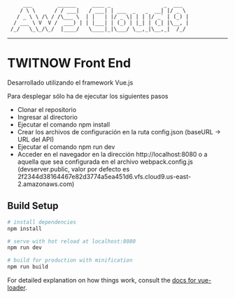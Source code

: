          ___        ______     ____ _                 _  ___  
        / \ \      / / ___|   / ___| | ___  _   _  __| |/ _ \ 
       / _ \ \ /\ / /\___ \  | |   | |/ _ \| | | |/ _` | (_) |
      / ___ \ V  V /  ___) | | |___| | (_) | |_| | (_| |\__, |
     /_/   \_\_/\_/  |____/   \____|_|\___/ \__,_|\__,_|  /_/ 
 ----------------------------------------------------------------- 

# TWITNOW Front End
Desarrollado utilizando el framework Vue.js

Para desplegar sólo ha de ejecutar los siguientes pasos

  - Clonar el repositorio
  - Ingresar al directorio
  - Ejecutar el comando npm install
  - Crear los archivos de configuración en la ruta config.json (baseURL -> URL del API)
  - Ejecutar el comando npm run dev
  - Acceder en el navegador en la dirección http://localhost:8080 o a aquella que sea configurada en el archivo webpack.config.js (devserver.public, valor por defecto es 2f2344d38164467e82d3774a5ea451d6.vfs.cloud9.us-east-2.amazonaws.com)

## Build Setup

``` bash
# install dependencies
npm install

# serve with hot reload at localhost:8080
npm run dev

# build for production with minification
npm run build
```

For detailed explanation on how things work, consult the [docs for vue-loader](http://vuejs.github.io/vue-loader).
